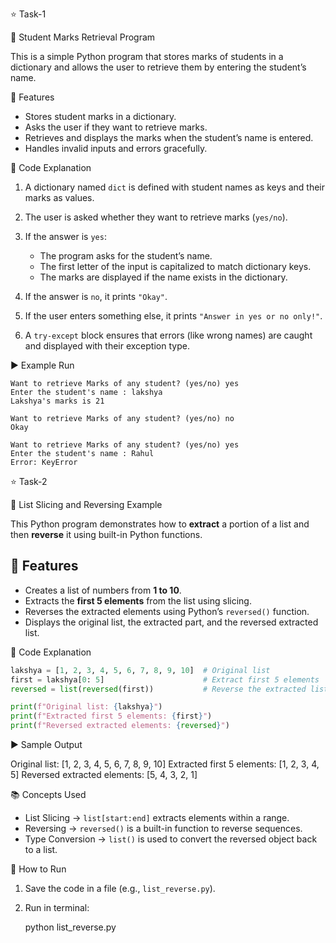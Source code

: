 ⭐ Task-1

🌟 Student Marks Retrieval Program

This is a simple Python program that stores marks of students in a dictionary and allows the user to retrieve them by entering the student’s name.

📌 Features

* Stores student marks in a dictionary.
* Asks the user if they want to retrieve marks.
* Retrieves and displays the marks when the student’s name is entered.
* Handles invalid inputs and errors gracefully.

📝 Code Explanation

1. A dictionary named `dict` is defined with student names as keys and their marks as values.
2. The user is asked whether they want to retrieve marks (`yes/no`).
3. If the answer is `yes`:

   * The program asks for the student’s name.
   * The first letter of the input is capitalized to match dictionary keys.
   * The marks are displayed if the name exists in the dictionary.
4. If the answer is `no`, it prints `"Okay"`.
5. If the user enters something else, it prints `"Answer in yes or no only!"`.
6. A `try-except` block ensures that errors (like wrong names) are caught and displayed with their exception type.

▶️ Example Run

```
Want to retrieve Marks of any student? (yes/no) yes
Enter the student's name : lakshya
Lakshya's marks is 21
```

```
Want to retrieve Marks of any student? (yes/no) no
Okay
```

```
Want to retrieve Marks of any student? (yes/no) yes
Enter the student's name : Rahul
Error: KeyError
```

⭐ Task-2

🌟 List Slicing and Reversing Example

This Python program demonstrates how to **extract** a portion of a list and then **reverse** it using built-in Python functions.



## 📌 Features

* Creates a list of numbers from **1 to 10**.
* Extracts the **first 5 elements** from the list using slicing.
* Reverses the extracted elements using Python’s `reversed()` function.
* Displays the original list, the extracted part, and the reversed extracted list.



📝 Code Explanation

```python
lakshya = [1, 2, 3, 4, 5, 6, 7, 8, 9, 10]  # Original list
first = lakshya[0: 5]                      # Extract first 5 elements
reversed = list(reversed(first))           # Reverse the extracted list

print(f"Original list: {lakshya}")
print(f"Extracted first 5 elements: {first}")
print(f"Reversed extracted elements: {reversed}")
```


▶️ Sample Output


Original list: [1, 2, 3, 4, 5, 6, 7, 8, 9, 10]
Extracted first 5 elements: [1, 2, 3, 4, 5]
Reversed extracted elements: [5, 4, 3, 2, 1]


📚 Concepts Used

* List Slicing → `list[start:end]` extracts elements within a range.
* Reversing → `reversed()` is a built-in function to reverse sequences.
* Type Conversion → `list()` is used to convert the reversed object back to a list.


🚀 How to Run

1. Save the code in a file (e.g., `list_reverse.py`).
2. Run in terminal:

   python list_reverse.py
   


